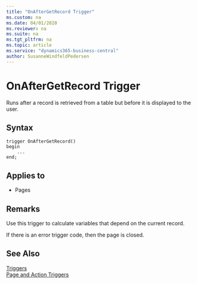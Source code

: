 ```yaml
---
title: "OnAfterGetRecord Trigger"
ms.custom: na
ms.date: 04/01/2020
ms.reviewer: na
ms.suite: na
ms.tgt_pltfrm: na
ms.topic: article
ms.service: "dynamics365-business-central"
author: SusanneWindfeldPedersen
---
```



# OnAfterGetRecord Trigger
Runs after a record is retrieved from a table but before it is displayed to the user.  

## Syntax  
```  
trigger OnAfterGetRecord()
begin
    ...
end;
``` 
  
## Applies to  
- Pages  
  
## Remarks  
 Use this trigger to calculate variables that depend on the current record.  
  
 If there is an error trigger code, then the page is closed.  
  
## See Also  
 [Triggers](devenv-triggers.md)  
 [Page and Action Triggers](devenv-page-and-action-triggers.md)  